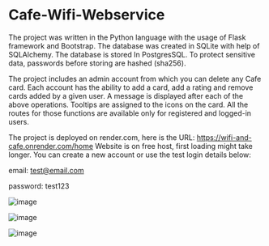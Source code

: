 # Cafe-Wifi-Webservice


The project was written in the Python language with the usage of Flask framework and Bootstrap. The database was created in SQLite with help of SQLAlchemy. The database is stored In PostgresSQL. To protect sensitive data, passwords before storing are hashed (sha256).

The project includes an admin account from which you can delete any Cafe card. Each account has the ability to add a card, add a rating and remove cards added by a given user. A message is displayed after each of the above operations. Tooltips are assigned to the icons on the card. All the routes for those functions are available only for registered and logged-in users.

The project is deployed on render.com, here is the URL: https://wifi-and-cafe.onrender.com/home
Website is on free host, first loading might take longer. 
You can create a new account or use the test login details below:

email: test@email.com 

password: test123

![image](https://user-images.githubusercontent.com/93224108/210442805-b045604d-7c55-43bf-8c10-e1354701c1c8.png)


![image](https://user-images.githubusercontent.com/93224108/210442969-e0e9a994-1b78-4da5-bae3-fc0c3dafbd7a.png)


![image](https://user-images.githubusercontent.com/93224108/210443150-c3ef7f91-d4ec-4c26-a479-190d7cf39690.png)


